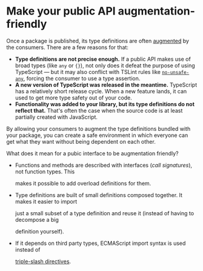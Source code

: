 # Make your public API augmentation-friendly

Once a package is published, its type definitions are often [augmented](https://www.typescriptlang.org/docs/handbook/declaration-merging.html) by the consumers. There are a few reasons for that:

* **Type definitions are not precise enough.** If a public API makes use of broad types \(like `any` or `{}`\), not only does it defeat the purpose of using TypeScript — but it may also conflict with TSLint rules like [`no-unsafe-any`](https://palantir.github.io/tslint/rules/no-unsafe-any/), forcing the consumer to use a type assertion.
* **A new version of TypeScript was released in the meantime.** TypeScript has a relatively short release cycle. When a new feature lands, it can used to get more type safety out of your code.
* **Functionality was added to your library, but its type definitions do not reflect that.** That's often the case when the source code is at least partially created with JavaScript.

By allowing your consumers to augment the type definitions bundled with your package, you can create a safe environment in which everyone can get what they want without being dependent on each other.

What does it mean for a pubic interface to be augmentation friendly?

* Functions and methods are described with interfaces \(_call signatures_\), not function types. This

  makes it possible to add overload definitions for them.

* Type definitions are built of small definitions composed together. It makes it easier to import

  just a small subset of a type definition and reuse it \(instead of having to decompose a big

  definition yourself\).

* If it depends on third party types, ECMAScript import syntax is used instead of

  [triple-slash directives](https://www.typescriptlang.org/docs/handbook/triple-slash-directives.html).

